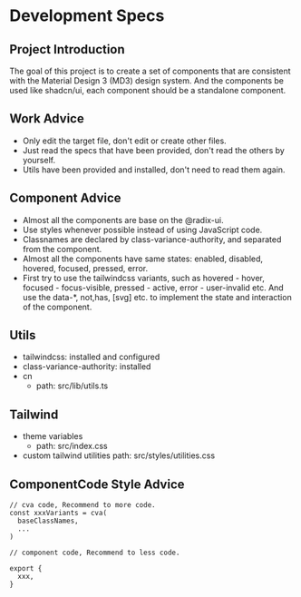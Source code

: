 # Development Specs

## Project Introduction

The goal of this project is to create a set of components that are consistent with the Material Design 3 (MD3) design system. And the components be used like shadcn/ui, each component should be a standalone component.

## Work Advice

- Only edit the target file, don't edit or create other files.
- Just read the specs that have been provided, don't read the others by yourself.
- Utils have been provided and installed, don't need to read them again.

## Component Advice

- Almost all the components are base on the @radix-ui.
- Use styles whenever possible instead of using JavaScript code.
- Classnames are declared by class-variance-authority, and separated from the component.
- Almost all the components have same states: enabled, disabled, hovered, focused, pressed, error.
- First try to use the tailwindcss variants, such as hovered - hover, focused - focus-visible, pressed - active, error - user-invalid etc. And use the data-*, not,has, [svg] etc. to implement the state and interaction of the component.

## Utils

- tailwindcss: installed and configured
- class-variance-authority: installed
- cn
  - path: src/lib/utils.ts

## Tailwind

- theme variables
  - path: src/index.css
- custom tailwind utilities
  path: src/styles/utilities.css

## ComponentCode Style Advice

``` tsx
// cva code, Recommend to more code.
const xxxVariants = cva(
  baseClassNames,
  ...
)

// component code, Recommend to less code.

export {
  xxx,
}
```
